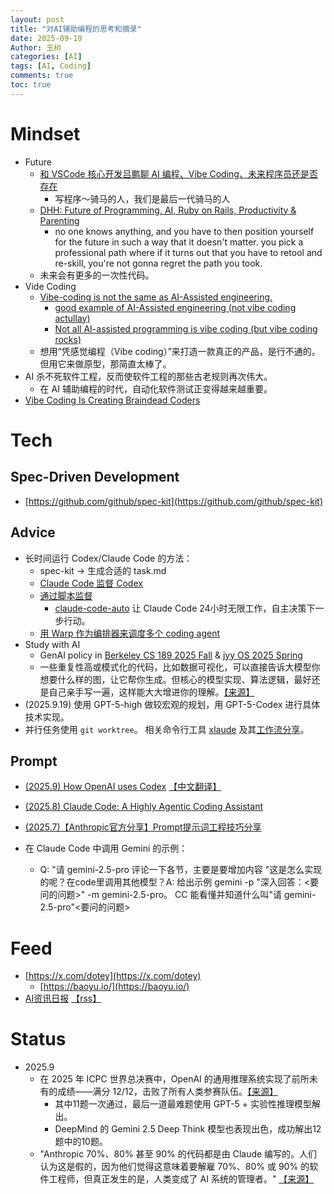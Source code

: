 ```yaml
---
layout: post
title: "对AI辅助编程的思考和摘录"
date: 2025-09-19
Author: 玉树
categories: [AI]
tags: [AI, Coding]
comments: true
toc: true
---
```


# Mindset

- Future
  - [和 VSCode 核心开发吕鹏聊 AI 编程、Vibe Coding、未来程序员还是否存在](https://www.xiaoyuzhoufm.com/episode/6893bbaa638b015879532ea6)
    - 写程序～骑马的人，我们是最后一代骑马的人
  - [DHH: Future of Programming, AI, Ruby on Rails, Productivity & Parenting](https://www.youtube.com/watch?v=vagyIcmIGOQ)
    - no one knows anything, and you have to then position yourself for the future in such a way that it doesn't matter. you pick a professional path where if it turns out that you have to retool and re-skill, you're not gonna regret the path you took.
  - 未来会有更多的一次性代码。
- Vide Coding
  - [Vibe-coding is not the same as AI-Assisted engineering.](https://x.com/addyosmani/status/1960034046177923457)
    - [good example of AI-Assisted engineering (not vibe coding actullay)](https://www.reddit.com/r/vibecoding/comments/1myakhd/how_we_vibe_code_at_a_faang/)
    - [Not all AI-assisted programming is vibe coding (but vibe coding rocks)](https://simonwillison.net/2025/Mar/19/vibe-coding/)
  - 想用“凭感觉编程（Vibe coding）”来打造一款真正的产品，是行不通的。但用它来做原型，那简直太棒了。
- AI 杀不死软件工程，反而使软件工程的那些古老规则再次伟大。
  - 在 AI 辅助编程的时代，自动化软件测试正变得越来越重要。
- [Vibe Coding Is Creating Braindead Coders](https://nmn.gl/blog/vibe-coding-gambling)

# Tech

## Spec-Driven Development

- [https://github.com/github/spec-kit](https://github.com/github/spec-kit)

## Advice


- 长时间运行 Codex/Claude Code 的方法：
  - spec-kit -> 生成合适的 task.md
  - [Claude Code 监督 Codex](https://x.com/dotey/status/1972200355506135165)
  - [通过脚本监督](https://x.com/dotey/status/1972209849997074619)
    - [claude-code-auto](https://github.com/huifer/claude-code-auto) 让 Claude Code 24小时无限工作，自主决策下一步行动。
  - [用 Warp 作为编排器来调度多个 coding agent](https://x.com/dotey/status/1972218473242939896)
- Study with AI
  - GenAI policy in [Berkeley CS 189 2025 Fall](https://eecs189.org/fa25/syllabus/#collaboration-policy-and-academic-honesty) & [jyy OS 2025 Spring](https://jyywiki.cn/OS/2025/labs/Labs.md)
  - 一些重复性高或模式化的代码，比如数据可视化，可以直接告诉大模型你想要什么样的图，让它帮你生成。但核心的模型实现、算法逻辑，最好还是自己亲手写一遍，这样能大大增进你的理解。[【来源】](https://www.zhihu.com/question/20691338/answer/1953806305258091019)
- (2025.9.19) 使用 GPT-5-high 做较宏观的规划，用 GPT-5-Codex 进行具体技术实现。
- 并行任务使用 `git worktree`。 相关命令行工具 [xlaude](https://github.com/Xuanwo/xlaude) 及其[工作流分享](https://xuanwo.io/2025/06-how-i-vibe-coding-sept-2025-edition/)。

## Prompt

- [(2025.9) How OpenAI uses Codex](https://cdn.openai.com/pdf/6a2631dc-783e-479b-b1a4-af0cfbd38630/how-openai-uses-codex.pdf)
[【中文翻译】](https://baoyu.io/translations/how-openai-uses-codex)

- [(2025.8) Claude Code: A Highly Agentic Coding Assistant](https://www.deeplearning.ai/short-courses/claude-code-a-highly-agentic-coding-assistant/)

- [(2025.7)【Anthropic官方分享】Prompt提示词工程技巧分享](https://www.bilibili.com/video/BV1j4h3zpEPa)

- 在 Claude Code 中调用 Gemini 的示例：
  - Q: "请 gemini-2.5-pro 评论一下各节，主要是要增加内容 "这是怎么实现的呢？在code里调用其他模型？A: 给出示例 gemini -p "深入回答：\<要问的问题\>" -m gemini-2.5-pro。 CC 能看懂并知道什么叫"请 gemini-2.5-pro"\<要问的问题\>

# Feed

- [https://x.com/dotey](https://x.com/dotey)
  - [https://baoyu.io/](https://baoyu.io/)
- [AI资讯日报](https://ai.hubtoday.app/) [【rss】](https://justlovemaki.github.io/CloudFlare-AI-Insight-Daily/rss.xml)

# Status

- 2025.9
  - 在 2025 年 ICPC 世界总决赛中，OpenAI 的通用推理系统实现了前所未有的成绩——满分 12/12，击败了所有人类参赛队伍。[【来源】](https://www.xiaohu.ai/c/xiaohu-ai/deepmind-openai)
    - 其中11题一次通过，最后一道最难题使用 GPT-5 + 实验性推理模型解出。
    - DeepMind 的 Gemini 2.5 Deep Think 模型也表现出色，成功解出12题中的10题。
  - "Anthropic 70%、80% 甚至 90% 的代码都是由 Claude 编写的。人们认为这是假的，因为他们觉得这意味着要解雇 70%、80% 或 90% 的软件工程师，但真正发生的是，人类变成了 AI 系统的管理者。" [【来源】](https://x.com/FinanceYF5/status/1968877259709890883)
